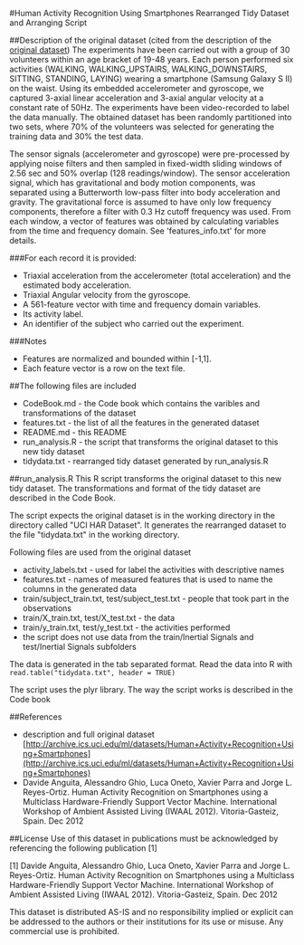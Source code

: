 #Human Activity Recognition Using Smartphones Rearranged Tidy Dataset and Arranging Script

##Description of the original dataset (cited from the description of the [original dataset](http://archive.ics.uci.edu/ml/datasets/Human+Activity+Recognition+Using+Smartphones))
The experiments have been carried out with a group of 30 volunteers within an age bracket of 19-48 years. Each person performed six activities (WALKING, WALKING_UPSTAIRS, WALKING_DOWNSTAIRS, SITTING, STANDING, LAYING) wearing a smartphone (Samsung Galaxy S II) on the waist. Using its embedded accelerometer and gyroscope, we captured 3-axial linear acceleration and 3-axial angular velocity at a constant rate of 50Hz. The experiments have been video-recorded to label the data manually. The obtained dataset has been randomly partitioned into two sets, where 70% of the volunteers was selected for generating the training data and 30% the test data. 

The sensor signals (accelerometer and gyroscope) were pre-processed by applying noise filters and then sampled in fixed-width sliding windows of 2.56 sec and 50% overlap (128 readings/window). The sensor acceleration signal, which has gravitational and body motion components, was separated using a Butterworth low-pass filter into body acceleration and gravity. The gravitational force is assumed to have only low frequency components, therefore a filter with 0.3 Hz cutoff frequency was used. From each window, a vector of features was obtained by calculating variables from the time and frequency domain. See 'features_info.txt' for more details. 

###For each record it is provided:
* Triaxial acceleration from the accelerometer (total acceleration) and the estimated body acceleration.
* Triaxial Angular velocity from the gyroscope. 
* A 561-feature vector with time and frequency domain variables. 
* Its activity label. 
* An identifier of the subject who carried out the experiment.

###Notes
* Features are normalized and bounded within [-1,1].
* Each feature vector is a row on the text file.

##The following files are included
* CodeBook.md - the Code book which contains the varibles and transformations of the dataset
* features.txt - the list of all the features in the generated dataset
* README.md - this README
* run_analysis.R - the script that transforms the original dataset to this new tidy dataset
* tidydata.txt - rearranged tidy dataset generated by run_analysis.R

##run_analysis.R
This R script transforms the original dataset to this new tidy dataset. The transformations and format of the tidy dataset are described in the Code Book. 

The script expects the original dataset is in the working directory in the directory called "UCI HAR Dataset". It generates the rearranged dataset to the file
"tidydata.txt" in the working directory. 

Following files are used from the original dataset
* activity_labels.txt - used for label the activities with descriptive names
* features.txt - names of measured features that is used to name the columns in the generated data
* train/subject_train.txt, test/subject_test.txt - people that took part in the observations
* train/X_train.txt, test/X_test.txt - the data
* train/y_train.txt, test/y_test.txt - the activities performed
* the script does not use data from the train/Inertial Signals and test/Inertial Signals subfolders

The data is generated in the tab separated format. Read the data into R with   
`read.table("tidydata.txt", header = TRUE)`

The script uses the plyr library. The way the script works is described in the Code book

##References
* description and full original dataset   
[http://archive.ics.uci.edu/ml/datasets/Human+Activity+Recognition+Using+Smartphones](http://archive.ics.uci.edu/ml/datasets/Human+Activity+Recognition+Using+Smartphones)
* Davide Anguita, Alessandro Ghio, Luca Oneto, Xavier Parra and Jorge L. Reyes-Ortiz. Human Activity Recognition on Smartphones using a Multiclass Hardware-Friendly Support Vector Machine. International Workshop of Ambient Assisted Living (IWAAL 2012). Vitoria-Gasteiz, Spain. Dec 2012

##License
Use of this dataset in publications must be acknowledged by referencing the following publication [1] 

[1] Davide Anguita, Alessandro Ghio, Luca Oneto, Xavier Parra and Jorge L. Reyes-Ortiz. Human Activity Recognition on Smartphones using a Multiclass Hardware-Friendly Support Vector Machine. International Workshop of Ambient Assisted Living (IWAAL 2012). Vitoria-Gasteiz, Spain. Dec 2012

This dataset is distributed AS-IS and no responsibility implied or explicit can be addressed to the authors or their institutions for its use or misuse. Any commercial use is prohibited.
